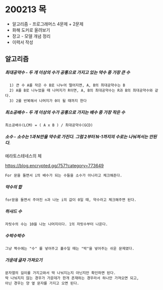 # 200213 목

- 알고리즘 - 프로그래머스 4문제 + 2문제
- 화해 도커로 올려보기
- 장고 - 모델 개념 정리
- 이력서 작성



## 알고리즘

##### 최대공약수 - 두 개 이상의 수가 공통으로 가지고 있는 약수 중 가장 큰 수

```
  1) 큰 수 A를 작은 수 B로 나누어 떨어지면, A, B의 최대공약수는 B
  2) A를 B로 나누었을 때 나머지가 R이면, A, B의 최대공약수는 R과 B의 최대공약수와 같다.
  3) 2를 반복해서 나머지가 0이 될 때까지 한다
```

##### 최소공배수 - 두 개 이상의 수가 공통으로 가지는 배수 중 가장 작은 수 

```
최소공배수(LCM) = ( A x B ) / 최대공약수(GCD) 
```



##### 소수 - 소수는 1과 N만을 약수로 가진다. 그럼 2부터 N-1까지의 수로는 나눠져서는 안된다.

에라토스테네스의 체

https://blog.encrypted.gg/757?category=773649

```
For 문을 돌면서 i의 배수가 되는 수들을 소수가 아니라고 체크해준다.
```

##### 약수의 합

```
for문을 돌면서 주어진 n과 나눈 i의 값이 0일 때, 약수라고 체크해주면 된다.
```

##### 하샤드 수

```
자릿수의 수는 10을 나눈 나머지이다. 1의 자릿수부터 나온다.
```

##### 수박수박수

```
그냥 짝수에는 "수" 를 넣어주고 홀수일 때는 "박"을 넣어주는 쉬운 문제였다.
```

##### 가운데 글자 가져오기

```
문자열의 길이를 가지고와서 딱 나눠지는지 아닌지만 확인하면 된다.
딱 나눠지지 않는 경우가 가운데가 한개 존재하는 경우라서 하나만 가져오면 되고, 
아닌 경우는 양 옆 문자를 가지고 오면 된다.
```

